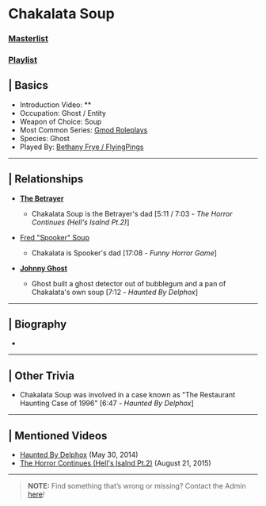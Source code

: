 # Chakalata Soup
### [Masterlist]()
### [Playlist](https://www.youtube.com/playlist?list=PLwljWXtmIKiR--7rH1xDP2-4TeErEeK_K)

## | Basics
- Introduction Video: **
- Occupation: Ghost / Entity
- Weapon of Choice: Soup
- Most Common Series: [Gmod Roleplays](6.Series/Gmod/Roleplays.md)
- Species: Ghost
- Played By: [Bethany Frye / FlyingPings](3.Siblings/3.3.Bethany-Frye-FlyingPings.md)

----

## | Relationships
- [**The Betrayer**](5.Character/One-Off_Uncommon.md)
  - Chakalata Soup is the Betrayer's dad \[5:11 / 7:03 - *The Horror Continues (Hell's Isalnd Pt.2)*]

- [Fred "Spooker" Soup](5.Characters/Fred_Spooker_Soup.md)
  - Chakalata is Spooker's dad \[17:08 - *Funny Horror Game*]

- [**Johnny Ghost**](5.Characters/Johnny_Ghost.md)
  - Ghost built a ghost detector out of bubblegum and a pan of Chakalata's own soup \[7:12 - *Haunted By Delphox*]

----

## | Biography
- 

----

## | Other Trivia
- Chakalata Soup was involved in a case known as "The Restaurant Haunting Case of 1996" \[6:47 - *Haunted By Delphox*]  

----

## | Mentioned Videos
- [Haunted By Delphox](https://youtu.be/gVmjfDiJ184) \(May 30, 2014)
- [The Horror Continues (Hell's Isalnd Pt.2)](https://youtu.be/YSmqZ0T6Enk) \(August 21, 2015)

----

> **NOTE:** Find something that’s wrong or missing? Contact the Admin [here](../chapter_2.md)!